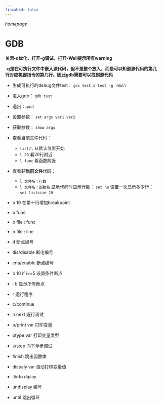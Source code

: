 ```yaml
---
finished: false
---
```


_[homepage](index.md)_

# GDB

**关闭-o优化，打开-g调试，打开-Wall提示所有warning**

**-g是在可执行文件中嵌入源代码，但不是整个放入，而是可以知道源代码的第几行对应机器指令的第几行。因此gdb需要可以找到源代码**

- 生成可执行的debug文件test：
`gcc test.c test -g -Wall`
- 进入gdb：
`gdb test`
- 退出：`quit`
- 设置参数：
`set args var1 var2`
- 获取参数：
`show args`
- 查看当前文件代码：
    - `list/l` 从默认位置开始
    - `l 20` 看20行附近
    - `l func` 看函数附近
- 查看**非当前文件**代码：
    - `l 文件名：行数`
    - `l 文件名：函数名`
显示代码时显示行数： `set nu`
设置一次显示多少行： `set listsize 20`

- b 10 在第十行增加breakpoint
- b func
- b file : func
- b file : line
- d 断点编号
- dis/disable 断电编号
- ena/enable 断点编号
- b 10 if i==5 设置条件断点
- i b 显示所有断点
- r 运行程序
- c/continue
- n next 逐行调试
- p/print var 打印变量
- ptype var  打印变量类型
- s/step 向下单步调试
- finish 跳出函数体
- dispaly var 自动打印变量值
- i/info diplay
- undisplay 编号
- until 跳出循环


